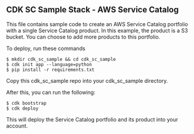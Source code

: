 ## CDK SC Sample Stack - AWS Service Catalog 

This file contains sample code to create an AWS Service Catalog portfolio with a single Service Catalog product.  In this example, the product is a S3 bucket.   You can choose to add more products to this portfolio.   



To deploy, run these commands


```
$ mkdir cdk_sc_sample && cd cdk_sc_sample
$ cdk init app --language=python
$ pip install -r requirements.txt
```

Copy this cdk_sc_sample repo into your cdk_sc_sample directory.  

After this, you can run the following: 

```
$ cdk bootstrap 
$ cdk deploy    
```

This will deploy the Service Catalog portfolio and its product into your account.  